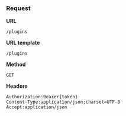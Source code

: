 ### Request

**URL**

`/plugins`

**URL template**

`/plugins`

**Method**

`GET`

**Headers**

`Authorization:Bearer{token}`  
`Content-Type:application/json;charset=UTF-8`  
`Accept:application/json`  
